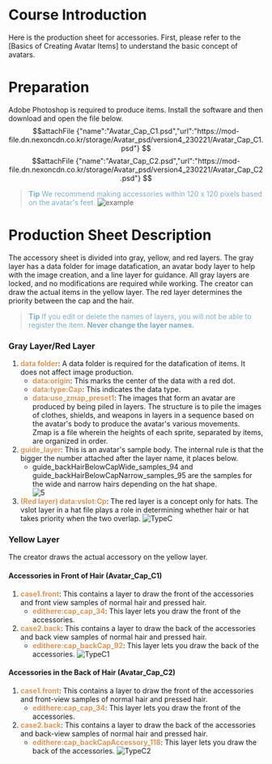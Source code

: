 # Course Introduction
Here is the production sheet for accessories. 
First, please refer to the [Basics of Creating Avatar Items] to understand the basic concept of avatars.

# Preparation
Adobe Photoshop is required to produce items. Install the software and then download and open the file below.
$$attachFile
{"name":"Avatar_Cap_C1.psd","url":"https://mod-file.dn.nexoncdn.co.kr/storage/Avatar_psd/version4_230221/Avatar_Cap_C1.psd"}
$$
$$attachFile
{"name":"Avatar_Cap_C2.psd","url":"https://mod-file.dn.nexoncdn.co.kr/storage/Avatar_psd/version4_230221/Avatar_Cap_C2.psd"}
$$

><span style="color: #7cafc2"> **Tip**
> We recommend making accessories within 120 x 120 pixels based on the avatar's feet.</span>
> ![example](https://mod-file.dn.nexoncdn.co.kr/bbs/16769485559327fc72cf03aca4128998b423540c3e049.png{"width":"150px"} "example")

# Production Sheet Description
The accessory sheet is divided into gray, yellow, and red layers.
The gray layer has a data folder for image datafication, an avatar body layer to help with the image creation, and a line layer for guidance. All gray layers are locked, and no modifications are required while working.
The creator can draw the actual items in the yellow layer.
The red layer determines the priority between the cap and the hair.

> <span style="color: #7cafc2">**Tip**
> If you edit or delete the names of layers, you will not be able to register the item.
> **Never change the layer names.**</span>

### Gray Layer/Red Layer
1. <span style="color: #dc9656">**data folder**</span>: A data folder is required for the datafication of items. It does not affect image production.
    * <span style="color: #dc9656">**data:origin**</span>: This marks the center of the data with a red dot.
    * <span style="color: #dc9656">**data:type:Cap**</span>: This indicates the data type.
    * <span style="color: #dc9656">**data:use_zmap_preset1**</span>: The images that form an avatar are produced by being piled in layers. The structure is to pile the images of clothes, shields, and weapons in layers in a sequence based on the avatar's body to produce the avatar's various movements.<br>Zmap is a file wherein the heights of each sprite, separated by items, are organized in order.
2. <span style="color: #dc9656">**guide_layer**</span>: This is an avatar's sample body. The internal rule is that the bigger the number attached after the layer name, it places below.<br>
    * guide_backHairBelowCapWide_samples_94 and guide_backHairBelowCapNarrow_samples_95 are the samples for the wide and narrow hairs depending on the hat shape.<br> ![5](https://mod-file.dn.nexoncdn.co.kr/bbs/16457811937535becc03a37664135889302106c115bff.png "5")
3. <span style="color: #dc9656">**(Red layer) data:vslot:Cp**</span>: The red layer is a concept only for hats. The vslot layer in a hat file plays a role in determining whether hair or hat takes priority when the two overlap.
![TypeC](https://mod-file.dn.nexoncdn.co.kr/bbs/1677032925906d8d5e7d2d4fc4919abdd056f95e86764.png "TypeC")
### Yellow Layer
The creator draws the actual accessory on the yellow layer.
#### Accessories in Front of Hair (Avatar_Cap_C1)
1. <span style="color: #dc9656">**case1.front**</span>: This contains a layer to draw the front of the accessories and front view samples of normal hair and pressed hair.
    * <span style="color: #dc9656">**edithere:cap_cap_34**</span>: This layer lets you draw the front of the accessories.
2. <span style="color: #dc9656">**case2.back**</span>: This contains a layer to draw the back of the accessories and back view samples of normal hair and pressed hair.
    * <span style="color: #dc9656">**edithere:cap_backCap_92**</span>: This layer lets you draw the back of the accessories.
![TypeC1](https://mod-file.dn.nexoncdn.co.kr/bbs/1677033049022e937abd5539d482db48c27edb17f2f5d.png "TypeC1")

#### Accessories in the Back of Hair (Avatar_Cap_C2)
1. <span style="color: #dc9656">**case1.front**</span>: This contains a layer to draw the front of the accessories and front-view samples of normal hair and pressed hair.
    * <span style="color: #dc9656">**edithere:cap_cap_34**</span>: This layer lets you draw the front of the accessories.
2. <span style="color: #dc9656">**case2.back**</span>: This contains a layer to draw the back of the accessories and back-view samples of normal hair and pressed hair.
    * <span style="color: #dc9656">**edithere:cap_backCapAccessory_118**</span>: This layer lets you draw the back of the accessories.
![TypeC2](https://mod-file.dn.nexoncdn.co.kr/bbs/167703307307804e247f40f174b1291de064b6b72eacb.png "TypeC2")